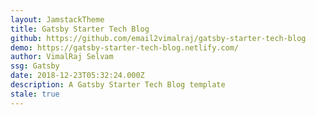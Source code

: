 ```yaml
---
layout: JamstackTheme
title: Gatsby Starter Tech Blog
github: https://github.com/email2vimalraj/gatsby-starter-tech-blog
demo: https://gatsby-starter-tech-blog.netlify.com/
author: VimalRaj Selvam
ssg: Gatsby
date: 2018-12-23T05:32:24.000Z
description: A Gatsby Starter Tech Blog template
stale: true
---
```

